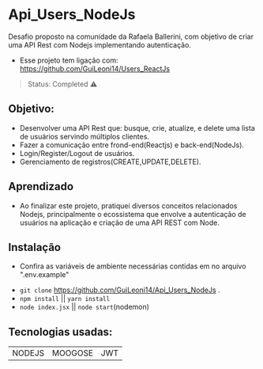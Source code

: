 # Api_Users_NodeJs
Desafio proposto na comunidade da Rafaela Ballerini, com objetivo de criar uma API Rest com Nodejs implementando autenticação.
- Esse projeto tem ligação com: https://github.com/GuiLeoni14/Users_ReactJs
> Status: Completed ⚠️

## Objetivo:
+ Desenvolver uma API Rest que: busque, crie, atualize, e delete uma lista de usuários servindo múltiplos clientes.
+ Fazer a comunicação entre frond-end(Reactjs) e back-end(NodeJs).
+ Login/Register/Logout de usuários.
+ Gerenciamento de registros(CREATE,UPDATE,DELETE).

## Aprendizado
+ Ao finalizar este projeto, pratiquei diversos conceitos relacionados Nodejs, principalmente o ecossistema que envolve a autenticação de usuários
na aplicação e criação de uma API REST com Node.

## Instalação
+ Confira as variáveis de ambiente necessárias contidas em no arquivo ".env.example"
- `git clone` https://github.com/GuiLeoni14/Api_Users_NodeJs .
- `npm install` || `yarn install`
- `node index.jsx` || `node start`(nodemon) 

## Tecnologias usadas:

<table>
  <tr>
    <td>NODEJS</td>
    <td>MOOGOSE</td>
    <td>JWT</td>
  </tr>
</table>
